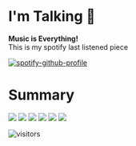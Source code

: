 # I'm Talking 🤠

<b>Music is Everything!</b><br>
This is my spotify last listened piece

[![spotify-github-profile](https://spotify-github-profile.vercel.app/api/view?uid=omermarvel&cover_image=true&theme=novatorem)](https://spotify-github-profile.vercel.app/api/view?uid=omermarvel&redirect=true)

# Summary
<img src="https://img.shields.io/github/license/omermarvel/github-profilinator?style=for-the-badge"> <img src="https://img.shields.io/github/forks/omermarvel/github-profilinator?style=for-the-badge"> <img src="https://img.shields.io/github/stars/omermarvel/github-profilinator?style=for-the-badge"> <img src="https://img.shields.io/github/issues/omermarvel/github-profilinator?style=for-the-badge"> <img src="https://img.shields.io/github/issues-pr/omermarvel/github-profilinator?style=for-the-badge"> <img src="https://raw.githubusercontent.com/omidnikrah/profile-activity-generator/master/demo.png">

![visitors](https://visitor-badge.glitch.me/badge?page_id=page.id&left_color=green&right_color=red)
